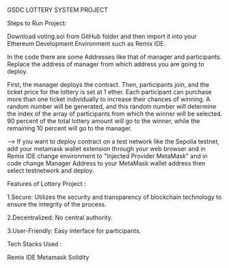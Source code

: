 GSDC LOTTERY SYSTEM PROJECT

Steps to Run Project:


Download voting.sol from GitHub folder and then import it into your Ethereum Development Environment such as Remix IDE.

In the code there are some Addresses like that of manager and participants. Replace the address of manager from which address you are going to deploy.

First, the manager deploys the contract. Then, participants join, and the ticket price for the lottery is set at 1 ether. Each participant can purchase more than one ticket individually to increase their chances of winning. A random number will be generated, and this random number will determine the index of the array of participants from which the winner will be selected. 90 percent of the total lottery amount will go to the winner, while the remaining 10 percent will go to the manager.

--> If you want to deploy contract on a test network like the Sepolia testnet, add your metamask wallet extension through your web browser and in Remix IDE change environment to "Injected Provider MetaMask" and in code change Manager Address to your MetaMask wallet address then select testnetwork and deploy.

Features of Lottery Project :

1.Secure: Utilizes the security and transparency of blockchain technology to ensure the integrity of the process.

2.Decentralized: No central authority.

3.User-Friendly: Easy interface for participants.

Tech Stacks Used :

Remix IDE
Metamask
Solidity
